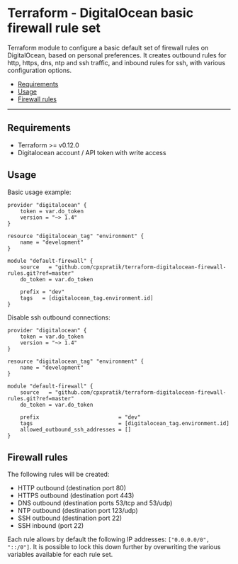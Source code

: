 # Terraform - DigitalOcean basic firewall rule set

Terraform module to configure a basic default set of firewall rules on DigitalOcean, based on personal preferences. It creates outbound rules for http, https, dns, ntp and ssh traffic, and inbound rules for ssh, with various configuration options.

- [Requirements](#requirements)
- [Usage](#usage)
- [Firewall rules](#firewall-rules)

---

## Requirements

- Terraform >= v0.12.0
- Digitalocean account / API token with write access

## Usage

Basic usage example:

```hcl
provider "digitalocean" {
    token = var.do_token
    version = "~> 1.4"
}

resource "digitalocean_tag" "environment" {
    name = "development"
}

module "default-firewall" {
    source   = "github.com/cpxpratik/terraform-digitalocean-firewall-rules.git?ref=master"
    do_token = var.do_token

    prefix = "dev"
    tags   = [digitalocean_tag.environment.id]
}
```

Disable ssh outbound connections:

```hcl
provider "digitalocean" {
    token = var.do_token
    version = "~> 1.4"
}

resource "digitalocean_tag" "environment" {
    name = "development"
}

module "default-firewall" {
    source   = "github.com/cpxpratik/terraform-digitalocean-firewall-rules.git?ref=master"
    do_token = var.do_token

    prefix                         = "dev"
    tags                           = [digitalocean_tag.environment.id]
    allowed_outbound_ssh_addresses = []
}
```


## Firewall rules

The following rules will be created:

- HTTP outbound (destination port 80)
- HTTPS outbound (destination port 443)
- DNS outbound (destination ports 53/tcp and 53/udp)
- NTP outbound (destination port 123/udp)
- SSH outbound (destination port 22)
- SSH inbound (port 22)

Each rule allows by default the following IP addresses: `["0.0.0.0/0", "::/0"]`. It is possible to lock this down further by overwriting the various variables available for each rule set.
